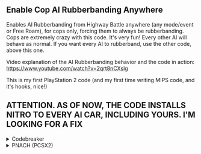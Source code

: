## Enable Cop AI Rubberbanding Anywhere

Enables AI Rubberbanding from Highway Battle anywhere (any mode/event or Free Roam), for cops only, forcing them to always be rubberbanding. Cops are extremely crazy with this code. It's very fun!
Every other AI will behave as normal. If you want every AI to rubberband, use the other code, above this one.

Video explanation of the AI Rubberbanding behavior and the code in action: https://www.youtube.com/watch?v=2qrt8nCXslg

This is my first PlayStation 2 code (and my first time writing MIPS code, and it's hooks, nice!)

## ATTENTION. AS OF NOW, THE CODE INSTALLS NITRO TO EVERY AI CAR, INCLUDING YOURS. I'M LOOKING FOR A FIX

<details>
<summary>Codebreaker</summary>

```powerpc
2011D10C 0C0D555D
20355574 8C620054
20355578 8E43009C
2035557C 14600002
20355580 34020001
20355584 AE420130
20355588 03E00008
2011D24C 0C0D5563
2035558C 8E43009C
20355590 14600004
20355594 4615AD41
20355598 E6550138
2035559C 3C0142FA
203555A0 4481A000
203555A4 4602A834
203555A8 03E00008
20413D28 0C0D556B
203555AC 2409FFFF
203555B0 8E2200F4
203555B4 10400002
203555B8 34020001
203555BC AFA200E0
203555C0 03E00008
```
</details>

<details>
<summary>PNACH (PCSX2)</summary>

```powerpc
patch=0,EE,2011D10C,extended,0C0D555D
patch=0,EE,20355574,extended,8C620054
patch=0,EE,20355578,extended,8E43009C
patch=0,EE,2035557C,extended,14600002
patch=0,EE,20355580,extended,34020001
patch=0,EE,20355584,extended,AE420130
patch=0,EE,20355588,extended,03E00008
patch=0,EE,2011D24C,extended,0C0D5563
patch=0,EE,2035558C,extended,8E43009C
patch=0,EE,20355590,extended,14600004
patch=0,EE,20355594,extended,4615AD41
patch=0,EE,20355598,extended,E6550138
patch=0,EE,2035559C,extended,3C0142FA
patch=0,EE,203555A0,extended,4481A000
patch=0,EE,203555A4,extended,4602A834
patch=0,EE,203555A8,extended,03E00008
patch=0,EE,20413D28,extended,0C0D556B
patch=0,EE,203555AC,extended,2409FFFF
patch=0,EE,203555B0,extended,8E2200F4
patch=0,EE,203555B4,extended,10400002
patch=0,EE,203555B8,extended,34020001
patch=0,EE,203555BC,extended,AFA200E0
patch=0,EE,203555C0,extended,03E00008
```
</details>

